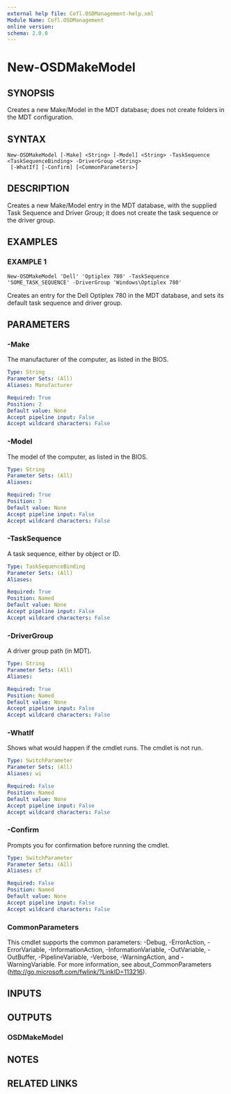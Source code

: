 ```yaml
---
external help file: Cofl.OSDManagement-help.xml
Module Name: Cofl.OSDManagement
online version:
schema: 2.0.0
---
```


# New-OSDMakeModel

## SYNOPSIS
Creates a new Make/Model in the MDT database; does not create folders in the MDT configuration.

## SYNTAX

```
New-OSDMakeModel [-Make] <String> [-Model] <String> -TaskSequence <TaskSequenceBinding> -DriverGroup <String>
 [-WhatIf] [-Confirm] [<CommonParameters>]
```

## DESCRIPTION
Creates a new Make/Model entry in the MDT database, with the supplied Task Sequence and Driver Group; it does not create the task sequence or the driver group.

## EXAMPLES

### EXAMPLE 1
```
New-OSDMakeModel 'Dell' 'Optiplex 780' -TaskSequence 'SOME_TASK_SEQUENCE' -DriverGroup 'Windows\Optiplex 780'
```

Creates an entry for the Dell Optiplex 780 in the MDT database, and sets its default task sequence and driver group.

## PARAMETERS

### -Make
The manufacturer of the computer, as listed in the BIOS.

```yaml
Type: String
Parameter Sets: (All)
Aliases: Manufacturer

Required: True
Position: 2
Default value: None
Accept pipeline input: False
Accept wildcard characters: False
```

### -Model
The model of the computer, as listed in the BIOS.

```yaml
Type: String
Parameter Sets: (All)
Aliases:

Required: True
Position: 3
Default value: None
Accept pipeline input: False
Accept wildcard characters: False
```

### -TaskSequence
A task sequence, either by object or ID.

```yaml
Type: TaskSequenceBinding
Parameter Sets: (All)
Aliases:

Required: True
Position: Named
Default value: None
Accept pipeline input: False
Accept wildcard characters: False
```

### -DriverGroup
A driver group path (in MDT).

```yaml
Type: String
Parameter Sets: (All)
Aliases:

Required: True
Position: Named
Default value: None
Accept pipeline input: False
Accept wildcard characters: False
```

### -WhatIf
Shows what would happen if the cmdlet runs.
The cmdlet is not run.

```yaml
Type: SwitchParameter
Parameter Sets: (All)
Aliases: wi

Required: False
Position: Named
Default value: None
Accept pipeline input: False
Accept wildcard characters: False
```

### -Confirm
Prompts you for confirmation before running the cmdlet.

```yaml
Type: SwitchParameter
Parameter Sets: (All)
Aliases: cf

Required: False
Position: Named
Default value: None
Accept pipeline input: False
Accept wildcard characters: False
```

### CommonParameters
This cmdlet supports the common parameters: -Debug, -ErrorAction, -ErrorVariable, -InformationAction, -InformationVariable, -OutVariable, -OutBuffer, -PipelineVariable, -Verbose, -WarningAction, and -WarningVariable. For more information, see about_CommonParameters (http://go.microsoft.com/fwlink/?LinkID=113216).

## INPUTS

## OUTPUTS

### OSDMakeModel

## NOTES

## RELATED LINKS
